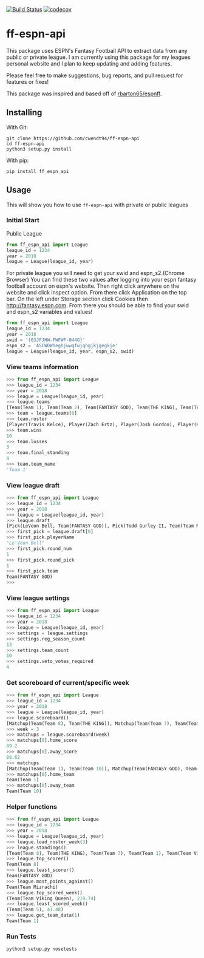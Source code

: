 [![Build Status](https://travis-ci.org/cwendt94/ff-espn-api.svg?branch=master)](https://travis-ci.org/cwendt94/ff-espn-api) [![codecov](https://codecov.io/gh/cwendt94/ff-espn-api/branch/master/graphs/badge.svg)](https://codecov.io/gh/cwendt94/ff-espn-api)

# ff-espn-api

This package uses ESPN's Fantasy Football API to extract data from any public or private league. I am currently using this package for my leagues personal website and I plan to keep updating and adding features.

Please feel free to make suggestions, bug reports, and pull request for features or fixes!

This package was inspired and based off of [rbarton65/espnff](https://github.com/rbarton65/espnff).

## Installing
With Git:
```
git clone https://github.com/cwendt94/ff-espn-api
cd ff-espn-api
python3 setup.py install
```
With pip:
```
pip install ff_espn_api
```

## Usage
This will show you how to use `ff-espn-api` with private or public leagues

### Initial Start
Public League
```python
from ff_espn_api import League
league_id = 1234
year = 2018
league = League(league_id, year)
```
For private league you will need to get your swid and espn_s2.(Chrome Browser) You can find these two values after logging into
your espn fantasy football account on espn's website. Then right click anywhere on the website and click inspect
option. From there click Application on the top bar. On the left under Storage section click Cookies then http://fantasy.espn.com.
From there you should be able to find your swid and espn_s2 variables and values!
```python
from ff_espn_api import League
league_id = 1234
year = 2018
swid = '{03JFJHW-FWFWF-044G}'
espn_s2 = 'ASCWDWheghjwwqfwjqhgjkjgegkje'
league = League(league_id, year, espn_s2, swid)
```

### View teams information
```python
>>> from ff_espn_api import League
>>> league_id = 1234
>>> year = 2018
>>> league = League(league_id, year)
>>> league.teams
[Team(Team 1), Team(Team 2), Team(FANTASY GOD), Team(THE KING), Team(Team 5), Team(Team Viking Queen), Team(Team 7), Team(Team 8), Team(Team Mizrachi), Team(Team 10)]
>>> team = league.teams[0]
>>> team.roster
[Player(Travis Kelce), Player(Zach Ertz), Player(Josh Gordon), Player(Kenyan Drake), Player(Tarik Cohen), Player(Wil Lutz), Player(Dion Lewis), Player(Matthew Stafford), Player(Ezekiel Elliott), PLayer(Brandin Cooks), Player(Kerryon Johnson), Player(Mitchell Trubisky), Player(Bengals D/ST), Player(Courtland Sutton), Player(Spencer Ware), Player(Austin Ekeler)]
>>> team.wins
10
>>> team.losses
3
>>> team.final_standing
4
>>> team.team_name
'Team 1'
```
### View league draft
```python
>>> from ff_espn_api import League
>>> league_id = 1234
>>> year = 2018
>>> league = League(league_id, year)
>>> league.draft
[Pick(LeVeon Bell, Team(FANTASY GOD)), Pick(Todd Gurley II, Team(Team Mizrachi)), Pick(David Johnson, Team(Team 8)), Pick(Antonio Brown, Team(THE KING)), Pick(Ezekiel Elliott, Team(Team 7)), Pick(DeAndre Hopkins, Team(Team 2)), Pick(Julio Jones, Team(Team Viking Queen)), Pick(Alvin Kamara, Team(Team 10)), Pick(Odell Beckham Jr., Team(Team 5)), Pick(Kareem Hunt, Team(Team 1)), Pick(Michael Thomas, Team(Team 1))...]
>>> first_pick = league.draft[0]
>>> first_pick.playerName
"Le'Veon Bell"
>>> first_pick.round_num
1
>>> first_pick.round_pick
1
>>> first_pick.team
Team(FANTASY GOD)
>>>
```

### View league settings
```python
>>> from ff_espn_api import League
>>> league_id = 1234
>>> year = 2018
>>> league = League(league_id, year)
>>> settings = league.settings
>>> settings.reg_season_count
13
>>> settings.team_count
10
>>> settings.veto_votes_required
4
```
### Get scoreboard of current/specific week
```python
>>> from ff_espn_api import League
>>> league_id = 1234
>>> year = 2018
>>> league = League(league_id, year)
>>> league.scoreboard()
[Matchup(Team(Team 8), Team(THE KING)), Matchup(Team(Team 7), Team(Team 1)), Matchup(Team(Team 2), Team(Team Viking Queen)), Matchup(Team(Team Mizrachi), Team(FANTASY GOD)), Matchup(Team(Team 10), Team(Team 5))]
>>> week = 3
>>> matchups = league.scoreboard(week)
>>> matchups[0].home_score
89.2
>>> matchups[0].away_score
88.62
>>> matchups
[Matchup(Team(Team 1), Team(Team 10)), Matchup(Team(FANTASY GOD), Team(THE KING)), Matchup(Team(Team 7), Team(Team Viking Queen)), Matchup(Team(Team 5), Team(Team 2)), Matchup(Team(Team Mizrachi), Team(Team 8))]
>>> matchups[0].home_team
Team(Team 1)
>>> matchups[0].away_team
Team(Team 10)
```

### Helper functions
```python
>>> from ff_espn_api import League
>>> league_id = 1234
>>> year = 2018
>>> league = League(league_id, year)
>>> league.load_roster_week(3)
>>> league.standings()
[Team(Team 8), Team(THE KING), Team(Team 7), Team(Team 1), Team(Team Viking Queen), Team(Team 2), Team(FANTASY GOD), Team(Team Mizrachi), Team(Team 10), Team(Team 5)]
>>> league.top_scorer()
Team(Team 8)
>>> league.least_scorer()
Team(FANTASY GOD)
>>> league.most_points_against()
Team(Team Mizrachi)
>>> league.top_scored_week()
(Team(Team Viking Queen), 219.74)
>>> league.least_scored_week()
(Team(Team 5), 41.48)
>>> league.get_team_data(1)
Team(Team 1)
```

### Run Tests
```
python3 setup.py nosetests
```